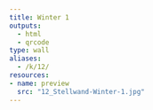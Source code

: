 ```yaml
---
title: Winter 1
outputs:
  - html
  - qrcode
type: wall
aliases:
  - /k/12/
resources:
- name: preview
  src: "12_Stellwand-Winter-1.jpg"  
---
```

